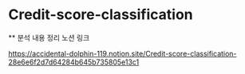 # Credit-score-classification
** 분석 내용 정리 노션 링크

https://accidental-dolphin-119.notion.site/Credit-score-classification-28e6e6f2d7d64284b645b735805e13c1
